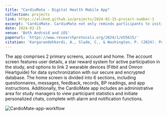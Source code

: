 ```yaml
---
title: "CardioMate - Digital Health Mobile App"
collection: projects
link: https://aliknd.github.io/projects/2024-02-15-project-number-1
excerpt: 'CardioMate. CardioMate not only reminds participants to initiate BP readings using an Omron HeartGuide wearable monitor but also prompts them multiple times a day to report stress levels. Additionally, it collects other useful information including medications, environmental conditions, and daily interactions. Through the app’s messaging system, efficient contact and interaction between users and study admins ensure smooth progress.'
date: 2024-02-15
venue: 'Both Android and iOS'
paperurl: 'https://www.researchprotocols.org/2024/1/e55615/'
citation: 'Kargarandehkordi, A., Slade, C., & Washington, P. (2024). Personalized AI-Driven Real-Time Models to Predict Stress-Induced Blood Pressure Spikes Using Wearable Devices: Proposal for a Prospective Cohort Study. JMIR Research Protocols, 13(1), e55615.'
---
```


The app comprises 2 primary screens, account and home. The account screen features user details, a star reward system for active participation in the study, and options to link 2 wearable devices (Fitbit and Omron Heartguide) for data synchronization with our secure and encrypted database. The home screen is divided into 6 sections, including questionnaires, messages, feedback, records, BP readings, and app instructions. Additionally, the CardioMate app includes an administrative area for study managers to view participant statistics and initiate personalized chats, complete with alarm and notification functions.

![CardioMate-app-workflow](https://github.com/aliknd/aliknd.github.io/assets/96740009/3ff4e714-d627-41da-bc73-ef99f36d75a1)

